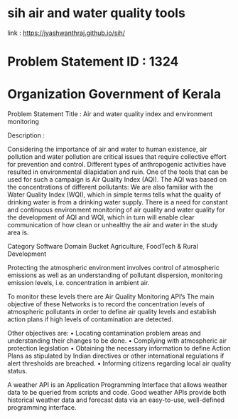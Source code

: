 # sih air and water quality tools 

link : https://jyashwanthraj.github.io/sih/

# Problem Statement ID	: 1324
# Organization	Government of Kerala
Problem Statement Title	: Air and water quality index and environment monitoring

Description	:

Considering the importance of air and water to human existence, air pollution and water pollution are critical issues that require collective effort for prevention and control. Different types of anthropogenic activities have resulted in environmental dilapidation and ruin. One of the tools that can be used for such a campaign is Air Quality Index (AQI). The AQI was based on the concentrations of different pollutants: We are also familiar with the Water Quality Index (WQI), which in simple terms tells what the quality of drinking water is from a drinking water supply. There is a need for constant and continuous environment monitoring of air quality and water quality for the development of AQI and WQI, which in turn will enable clear communication of how clean or unhealthy the air and water in the study area is.

Category	Software
Domain Bucket	Agriculture, FoodTech & Rural Development

Protecting the atmospheric environment involves  control of atmospheric emissions as well as an understanding of pollutant dispersion, monitoring emission levels, i.e. concentration in ambient air.


To monitor these levels there are Air Quality Monitoring API’s The main objective of these Networks is to record the concentration levels of atmospheric pollutants in order to define air quality levels and establish action plans if high levels of contamination are detected. 

Other objectives are: 
• Locating contamination problem areas and understanding their changes to be done.
• Complying with atmospheric air protection legislation 
• Obtaining the necessary information to define Action   Plans as stipulated by Indian directives or other international regulations if alert thresholds are breached. 
• Informing citizens regarding local air quality status. 


A weather API is an Application Programming Interface that allows weather data to be queried from scripts and code. Good weather APIs provide both historical weather data and forecast data via an easy-to-use, well-defined programming interface. 

